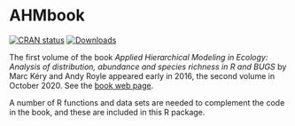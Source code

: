 AHMbook
=======

[![CRAN status](https://www.r-pkg.org/badges/version/AHMbook)](https://cran.r-project.org/web/packages/AHMbook/index.html)
[![Downloads](https://cranlogs.r-pkg.org/badges/last-month/AHMbook)](https://www.r-pkg.org/services)


The first volume of the book *Applied Hierarchical Modeling in Ecology: Analysis of distribution, abundance and species richness in R and BUGS* by Marc Kéry and Andy Royle appeared early in 2016, the second volume in October 2020. See the [book web page](http://www.mbr-pwrc.usgs.gov/pubanalysis/keryroylebook/).

A number of R functions and data sets are needed to complement the code in the book, and these are included in this R package.
